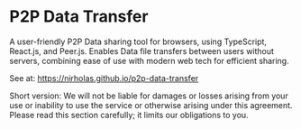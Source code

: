 # P2P Data Transfer

A user-friendly P2P Data sharing tool for browsers, using TypeScript, React.js, and Peer.js. Enables Data file transfers between users without servers, combining ease of use with modern web tech for efficient sharing.

See at: https://nirholas.github.io/p2p-data-transfer

Short version: We will not be liable for damages or losses arising from your use or inability to use the service or otherwise arising under this agreement. Please read this section carefully; it limits our obligations to you.